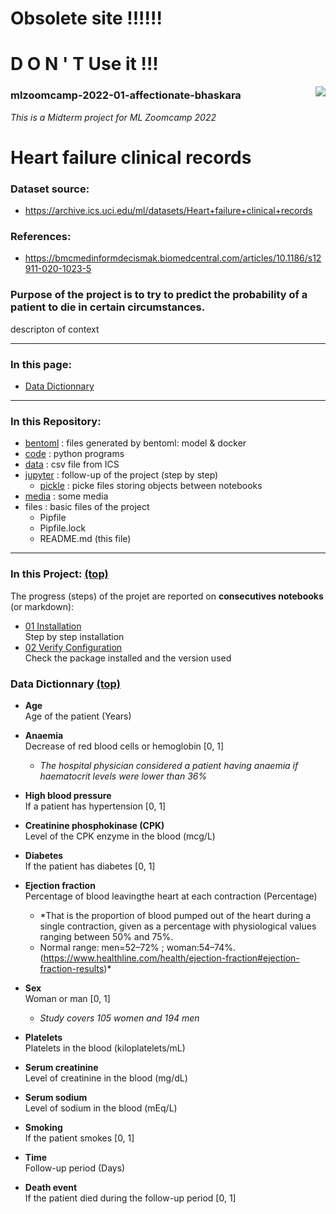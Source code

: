 


<h1> Obsolete site !!!!!! </h1>

<h1> D O N ' T    Use  it !!! </h1>




<img align="right" src="media/heart.png">

### mlzoomcamp-2022-01-affectionate-bhaskara    
*This is a Midterm project for ML Zoomcamp 2022*

# Heart failure clinical records

### Dataset source: 
- https://archive.ics.uci.edu/ml/datasets/Heart+failure+clinical+records 

### References:
- https://bmcmedinformdecismak.biomedcentral.com/articles/10.1186/s12911-020-1023-5

### Purpose of the project is to try to predict the probability of a patient to die in certain circumstances.

descripton of context

<hr>

### In this page:
- [Data Dictionnary](#data-dictionnary)

<hr>      

### In this Repository:
- [bentoml](/bentoml/) : files generated by bentoml: model & docker
- [code](/code/) : python programs
- [data](/data/) : csv file from ICS
- [jupyter](/jupyter/) : follow-up of the project (step by step)
    - [pickle](/jupyter/pickle/) : picke files storing objects between notebooks
- [media](/media/) : some media
- files : basic files of the project
    - Pipfile
    - Pipfile.lock 
    - README.md (this file)


<hr>

### In this Project: [(top)](#heart-failure-clinical-records)
<p>The progress (steps) of the projet are reported on <b>consecutives notebooks</b> (or markdown):


- [01 Installation](/jupyter/01%20installation.md)    
    Step by step installation
- [02 Verify Configuration](/jupyter/02%20Verify%20Configuration.ipynb)    
    Check the package installed and the version used

### Data Dictionnary [(top)](#heart-failure-clinical-records)

- **Age**     	
Age of the patient (Years)

- **Anaemia**  
Decrease of red blood cells or hemoglobin [0, 1] 
   - *The hospital physician considered a patient having anaemia if haematocrit levels were lower than 36%*

- **High blood pressure**  	
If a patient has hypertension [0, 1]	

- **Creatinine phosphokinase (CPK)**  
Level of the CPK enzyme in the blood (mcg/L)
	 	 	 
- **Diabetes**  	
If the patient has diabetes	[0, 1]

- **Ejection fraction**  	
Percentage of blood leavingthe heart at each contraction (Percentage)
    - *That is the proportion of blood pumped out of the heart during a single contraction, given as a percentage with physiological values ranging between 50% and 75%.
    - Normal range: men=52–72% ; woman:54–74%. (https://www.healthline.com/health/ejection-fraction#ejection-fraction-results)* 

- **Sex**  
Woman or man [0, 1]
    - *Study covers 105 women and 194 men*

- **Platelets**  
Platelets in the blood (kiloplatelets/mL)

- **Serum creatinine**  	
Level of creatinine in the blood (mg/dL)	

- **Serum sodium**  	
Level of sodium in the blood (mEq/L)  

- **Smoking**  
If the patient smokes [0, 1]	

- **Time**  	
Follow-up period (Days)   

- **Death event**  
If the patient died during the follow-up period	[0, 1]



